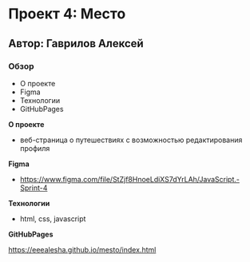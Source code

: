 # Проект 4: Место

## Автор: Гаврилов Алексей 

### Обзор

* О проекте 
* Figma
* Технологии 
* GitHubPages 

**О проекте**

* веб-страница о путешествиях с возможностью редактирования профиля 

**Figma**

* https://www.figma.com/file/StZjf8HnoeLdiXS7dYrLAh/JavaScript.-Sprint-4

**Технологии**

* html, css, javascript 

**GitHubPages**

https://eeealesha.github.io/mesto/index.html

